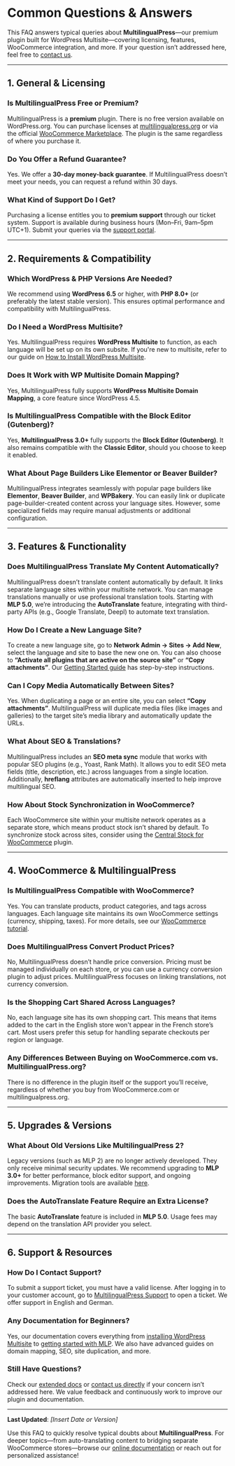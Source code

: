 # Common Questions & Answers

This FAQ answers typical queries about **MultilingualPress**—our premium plugin built for WordPress Multisite—covering licensing, features, WooCommerce integration, and more. If your question isn’t addressed here, feel free to [contact us](https://multilingualpress.org/contact/).

---

## 1. General & Licensing

### **Is MultilingualPress Free or Premium?**
MultilingualPress is a **premium** plugin. There is no free version available on WordPress.org. You can purchase licenses at [multilingualpress.org](https://multilingualpress.org/) or via the official [WooCommerce Marketplace](https://woocommerce.com/products/multilingualpress/). The plugin is the same regardless of where you purchase it.

<!-- Note: Reworded for conciseness. Removed redundant information about license purchase options. -->

### **Do You Offer a Refund Guarantee?**
Yes. We offer a **30-day money-back guarantee**. If MultilingualPress doesn’t meet your needs, you can request a refund within 30 days.

<!-- Note: Reworded for brevity and removed extra wording. "Simply request a refund" was condensed to a more direct form. -->

### **What Kind of Support Do I Get?**
Purchasing a license entitles you to **premium support** through our ticket system. Support is available during business hours (Mon–Fri, 9am–5pm UTC+1). Submit your queries via the [support portal](https://multilingualpress.org/support/).

<!-- Note: Condensed "typical response time" detail and emphasized the support portal for better clarity. -->

---

## 2. Requirements & Compatibility

### **Which WordPress & PHP Versions Are Needed?**
We recommend using **WordPress 6.5** or higher, with **PHP 8.0+** (or preferably the latest stable version). This ensures optimal performance and compatibility with MultilingualPress.

<!-- Note: Minor rewording for clarity and emphasis on optimal performance. -->

### **Do I Need a WordPress Multisite?**
Yes. MultilingualPress requires **WordPress Multisite** to function, as each language will be set up on its own subsite. If you're new to multisite, refer to our guide on [How to Install WordPress Multisite](https://multilingualpress.org/docs/how-to-install-wordpress-multisite/).

<!-- Note: Reworded to make it clearer that a multisite installation is required, with a link to installation instructions. -->

### **Does It Work with WP Multisite Domain Mapping?**
Yes, MultilingualPress fully supports **WordPress Multisite Domain Mapping**, a core feature since WordPress 4.5.

<!-- Note: Simplified to mention only essential details about domain mapping support. -->

### **Is MultilingualPress Compatible with the Block Editor (Gutenberg)?**
Yes, **MultilingualPress 3.0+** fully supports the **Block Editor (Gutenberg)**. It also remains compatible with the **Classic Editor**, should you choose to keep it enabled.

<!-- Note: Reworded for clarity. Emphasis on the version and compatibility with both editors. -->

### **What About Page Builders Like Elementor or Beaver Builder?**
MultilingualPress integrates seamlessly with popular page builders like **Elementor**, **Beaver Builder**, and **WPBakery**. You can easily link or duplicate page-builder-created content across your language sites. However, some specialized fields may require manual adjustments or additional configuration.

<!-- Note: Made more concise and clearer, focusing on core integration with page builders. -->

---

## 3. Features & Functionality

### **Does MultilingualPress Translate My Content Automatically?**
MultilingualPress doesn’t translate content automatically by default. It links separate language sites within your multisite network. You can manage translations manually or use professional translation tools. Starting with **MLP 5.0**, we’re introducing the **AutoTranslate** feature, integrating with third-party APIs (e.g., Google Translate, Deepl) to automate text translation.

<!-- Note: Condensed and added a more direct mention of the upcoming **AutoTranslate** feature. -->

### **How Do I Create a New Language Site?**
To create a new language site, go to **Network Admin → Sites → Add New**, select the language and site to base the new one on. You can also choose to **“Activate all plugins that are active on the source site”** or **“Copy attachments”**. Our [Getting Started guide](https://multilingualpress.org/docs/getting-started-with-multilingualpress-3/) has step-by-step instructions.

<!-- Note: Reworded for clarity and provided a more streamlined explanation. Added a link to the getting started guide. -->

### **Can I Copy Media Automatically Between Sites?**
Yes. When duplicating a page or an entire site, you can select **“Copy attachments”**. MultilingualPress will duplicate media files (like images and galleries) to the target site’s media library and automatically update the URLs.

<!-- Note: Made it more concise and clearer. -->

### **What About SEO & Translations?**
MultilingualPress includes an **SEO meta sync** module that works with popular SEO plugins (e.g., Yoast, Rank Math). It allows you to edit SEO meta fields (title, description, etc.) across languages from a single location. Additionally, **hreflang** attributes are automatically inserted to help improve multilingual SEO.

<!-- Note: Rewritten for simplicity and clarity, with focus on key SEO features and tools. -->

### **How About Stock Synchronization in WooCommerce?**
Each WooCommerce site within your multisite network operates as a separate store, which means product stock isn’t shared by default. To synchronize stock across sites, consider using the [Central Stock for WooCommerce](https://wp-centralstock.com/) plugin.

<!-- Note: Simplified and emphasized the use of external plugins for stock synchronization. -->

---

## 4. WooCommerce & MultilingualPress

### **Is MultilingualPress Compatible with WooCommerce?**
Yes. You can translate products, product categories, and tags across languages. Each language site maintains its own WooCommerce settings (currency, shipping, taxes). For more details, see our [WooCommerce tutorial](https://multilingualpress.org/docs/getting-started-with-multilingualpress-3/?#Translating-WooCommerce-products).

<!-- Note: Rewritten for clarity, focusing on WooCommerce translation capabilities. Added link to the tutorial for further details. -->

### **Does MultilingualPress Convert Product Prices?**
No, MultilingualPress doesn’t handle price conversion. Pricing must be managed individually on each store, or you can use a currency conversion plugin to adjust prices. MultilingualPress focuses on linking translations, not currency conversion.

<!-- Note: Simplified to focus on core information about price management and currency conversion. -->

### **Is the Shopping Cart Shared Across Languages?**
No, each language site has its own shopping cart. This means that items added to the cart in the English store won't appear in the French store’s cart. Most users prefer this setup for handling separate checkouts per region or language.

<!-- Note: Reworded to clarify that carts are independent by default and that it's a preferred setup for many users. -->

### **Any Differences Between Buying on WooCommerce.com vs. MultilingualPress.org?**
There is no difference in the plugin itself or the support you’ll receive, regardless of whether you buy from WooCommerce.com or multilingualpress.org.

<!-- Note: Simplified to remove redundant phrases. -->

---

## 5. Upgrades & Versions

### **What About Old Versions Like MultilingualPress 2?**
Legacy versions (such as MLP 2) are no longer actively developed. They only receive minimal security updates. We recommend upgrading to **MLP 3.0+** for better performance, block editor support, and ongoing improvements. Migration tools are available [here](https://multilingualpress.org/docs/multilingualpress-2-3-migration-tool/).

<!-- Note: Shortened for clarity and emphasized the importance of upgrading. Added link to migration tools. -->

### **Does the AutoTranslate Feature Require an Extra License?**
The basic **AutoTranslate** feature is included in **MLP 5.0**. Usage fees may depend on the translation API provider you select.

<!-- Note: Clarified that the AutoTranslate feature is included in the core plugin. -->

---

## 6. Support & Resources

### **How Do I Contact Support?**
To submit a support ticket, you must have a valid license. After logging in to your customer account, go to [MultilingualPress Support](https://multilingualpress.org/support/) to open a ticket. We offer support in English and German.

### **Any Documentation for Beginners?**
Yes, our documentation covers everything from [installing WordPress Multisite](https://multilingualpress.org/docs/how-to-install-wordpress-multisite/) to [getting started with MLP](https://multilingualpress.org/docs/getting-started-with-multilingualpress-3/). We also have advanced guides on domain mapping, SEO, site duplication, and more.

### **Still Have Questions?**
Check our [extended docs](https://multilingualpress.org/docs/) or [contact us directly](https://multilingualpress.org/contact/) if your concern isn’t addressed here. We value feedback and continuously work to improve our plugin and documentation.

---

**Last Updated**: _[Insert Date or Version]_

Use this FAQ to quickly resolve typical doubts about **MultilingualPress**. For deeper topics—from auto-translating content to bridging separate WooCommerce stores—browse our [online documentation](https://multilingualpress.org/docs/) or reach out for personalized assistance!
